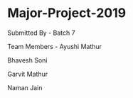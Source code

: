 # Major-Project-2019

Submitted By - Batch 7

Team Members - 
Ayushi Mathur

Bhavesh Soni

Garvit Mathur

Naman Jain
